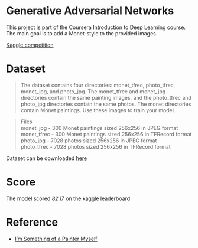 # Generative Adversarial Networks
This project is part of the Coursera Introduction to Deep Learning course. The main goal is to add a Monet-style to the provided images.

[Kaggle competition](https://www.kaggle.com/competitions/gan-getting-started)


# Dataset
>The dataset contains four directories: monet_tfrec, photo_tfrec, monet_jpg, and photo_jpg. The monet_tfrec and monet_jpg directories contain the same painting images, and the photo_tfrec and photo_jpg directories contain the same photos. The monet directories contain Monet paintings. Use these images to train your model.

>Files <br>
>monet_jpg - 300 Monet paintings sized 256x256 in JPEG format <br>
>monet_tfrec - 300 Monet paintings sized 256x256 in TFRecord format <br>
>photo_jpg - 7028 photos sized 256x256 in JPEG format <br> 
>photo_tfrec - 7028 photos sized 256x256 in TFRecord format <br>

Dataset can be downloaded [here](https://www.kaggle.com/competitions/gan-getting-started/data)

# Score
The model scored _82.17_ on the kaggle leaderboard

# Reference
- [I’m Something of a Painter Myself](https://www.kaggle.com/competitions/gan-getting-started)
